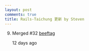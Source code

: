 ```yaml
---
layout: post
comments: true
title: Rails-Taichung 更新 by Steven
---
```


9.  Merged
\#32
[beeftag](https://github.com/railstaichung/rails-taichung/pull/32)

    <relative-time datetime="2016-10-29T02:27:53Z" title="2016年10月29日 上午10:27 [台北]">12 days ago</relative-time>
